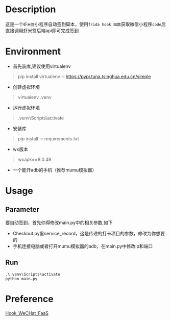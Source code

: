 # Description
这是一个`虾米签`小程序自动签到脚本，使用`frida hook 函数`获取微信小程序`code`后直接调用虾米签后端api即可完成签到

# Environment
- 首先装库,建议使用virtualenv
> pip install virtualenv -i https://pypi.tuna.tsinghua.edu.cn/simple

- 创建虚拟环境
> virtualenv .venv

- 运行虚拟环境
> .venv\Scripts\activate

- 安装库
> pip install -r requirements.txt

- wx版本
>wxapk==8.0.49

- 一个能开adb的手机（推荐mumu模拟器）

# Usage
## Parameter
要自动签到，首先你得修改main.py中的相关参数,如下
- Checkout.py里service_record，这是传递的打卡项目的参数，修改为你想要的
- 手机连接电脑或者打开mumu模拟器的adb，在main.py中修改ip和端口

## Run
```
.\.venv\Scripts\activate
python main.py
```

# Preference
[Hook_WeCHat_FaaS](https://github.com/FourTwooo/Hook_WeChat_FaaS)

